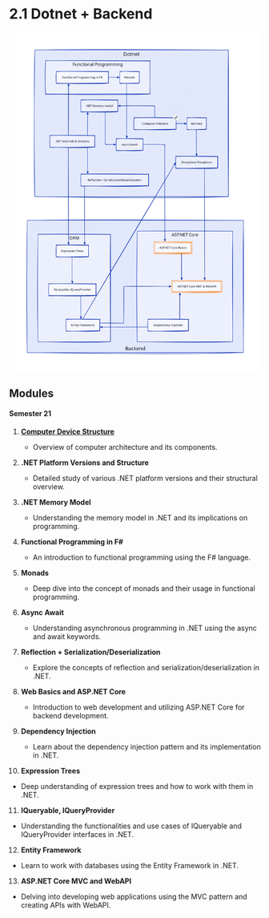 # 2.1 Dotnet + Backend
![](./2.1.svg)

## Modules

#### **Semester 21**

1. **[Computer Device Structure](google.com)**
    - Overview of computer architecture and its components.

2. **.NET Platform Versions and Structure**
    - Detailed study of various .NET platform versions and their structural overview.

3. **.NET Memory Model**
    - Understanding the memory model in .NET and its implications on programming.

4. **Functional Programming in F#**
    - An introduction to functional programming using the F# language.

5. **Monads**
    - Deep dive into the concept of monads and their usage in functional programming.

6. **Async Await**
    - Understanding asynchronous programming in .NET using the async and await keywords.

7. **Reflection + Serialization/Deserialization**
    - Explore the concepts of reflection and serialization/deserialization in .NET.

8. **Web Basics and ASP.NET Core**
    - Introduction to web development and utilizing ASP.NET Core for backend development.

9. **Dependency Injection**
    - Learn about the dependency injection pattern and its implementation in .NET.

10. **Expression Trees**
- Deep understanding of expression trees and how to work with them in .NET.

11. **IQueryable, IQueryProvider**
- Understanding the functionalities and use cases of IQueryable and IQueryProvider interfaces in .NET.

12. **Entity Framework**
- Learn to work with databases using the Entity Framework in .NET.

13. **ASP.NET Core MVC and WebAPI**
- Delving into developing web applications using the MVC pattern and creating APIs with WebAPI.
